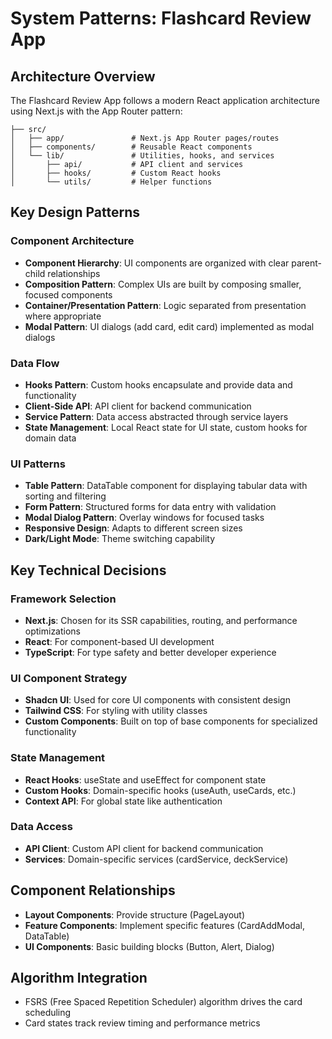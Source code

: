 # System Patterns: Flashcard Review App

## Architecture Overview
The Flashcard Review App follows a modern React application architecture using Next.js with the App Router pattern:

```
├── src/
│   ├── app/               # Next.js App Router pages/routes
│   ├── components/        # Reusable React components
│   └── lib/               # Utilities, hooks, and services
│       ├── api/           # API client and services
│       ├── hooks/         # Custom React hooks
│       └── utils/         # Helper functions
```

## Key Design Patterns

### Component Architecture
- **Component Hierarchy**: UI components are organized with clear parent-child relationships
- **Composition Pattern**: Complex UIs are built by composing smaller, focused components
- **Container/Presentation Pattern**: Logic separated from presentation where appropriate
- **Modal Pattern**: UI dialogs (add card, edit card) implemented as modal dialogs

### Data Flow
- **Hooks Pattern**: Custom hooks encapsulate and provide data and functionality
- **Client-Side API**: API client for backend communication
- **Service Pattern**: Data access abstracted through service layers
- **State Management**: Local React state for UI state, custom hooks for domain data

### UI Patterns
- **Table Pattern**: DataTable component for displaying tabular data with sorting and filtering
- **Form Pattern**: Structured forms for data entry with validation
- **Modal Dialog Pattern**: Overlay windows for focused tasks
- **Responsive Design**: Adapts to different screen sizes
- **Dark/Light Mode**: Theme switching capability

## Key Technical Decisions

### Framework Selection
- **Next.js**: Chosen for its SSR capabilities, routing, and performance optimizations
- **React**: For component-based UI development
- **TypeScript**: For type safety and better developer experience

### UI Component Strategy
- **Shadcn UI**: Used for core UI components with consistent design
- **Tailwind CSS**: For styling with utility classes
- **Custom Components**: Built on top of base components for specialized functionality

### State Management
- **React Hooks**: useState and useEffect for component state
- **Custom Hooks**: Domain-specific hooks (useAuth, useCards, etc.)
- **Context API**: For global state like authentication

### Data Access
- **API Client**: Custom API client for backend communication
- **Services**: Domain-specific services (cardService, deckService)

## Component Relationships
- **Layout Components**: Provide structure (PageLayout)
- **Feature Components**: Implement specific features (CardAddModal, DataTable)
- **UI Components**: Basic building blocks (Button, Alert, Dialog)

## Algorithm Integration
- FSRS (Free Spaced Repetition Scheduler) algorithm drives the card scheduling
- Card states track review timing and performance metrics 